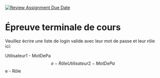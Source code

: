 [![Review Assignment Due Date](https://classroom.github.com/assets/deadline-readme-button-24ddc0f5d75046c5622901739e7c5dd533143b0c8e959d652212380cedb1ea36.svg)](https://classroom.github.com/a/HyI6ZYZt)
# Épreuve terminale de cours

Veuillez écrire une liste de login valide avec leur mot de passe et leur rôle ici:

Utilisateur1 - MotDePa$$e - Rôle
Utilisateur2 - MotDePa$$e - Rôle
